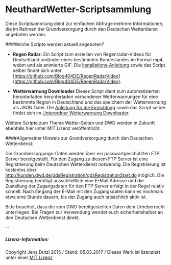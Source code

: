 # NeuthardWetter-Scriptsammlung

Diese Scriptsammlung dient zur einfachen Abfrage mehrere Informationen, die im Rahmen der Grundversorgung durch den Deutschen Wetterdienst angeboten werden.

###Welche Scripte werden aktuell angeboten?

- **Regen Radar:**
Ein Script zum erstellen von Regenradar-Videos für Deutschland und/oder eines bestimmten Bundeslandes im Format mp4, webm und als animierte GIF. Die [Installations-Anleitung](https://github.com/Blog404DE/RegenRadarVideo/blob/master/INSTALL.md) sowie das Script selber findet sich unter [https://github.com/Blog404DE/RegenRadarVideo](https://github.com/Blog404DE/RegenRadarVideo).

- **Wetterwarnung Downloader**
Dieses Script dient zum automatisierten herunterladen herunterladen vorhandener Wetterwarnungen für eine bestimmte Region in Deutschland und das speichern der Wetterwarnung als JSON Datei. Die [Anleitung für die Einrichtung](https://github.com/Blog404DE/NeuthardWetterScripts/blob/master/WetterwarnungDownloader/INSTALL.md) sowie das Script selber findet sich im [Unterordner Wetterwarnung Downloader](https://github.com/Blog404DE/NeuthardWetterScripts/blob/master/WetterwarnungDownloader/)

Weitere Scripte zum Thema Wetter-Seiten und DWD werden in Zukunft ebenfalls hier unter MIT Lizenz veröffentlicht.

####Allgemeiner Hinweis zur Grundversorgung durch den Deutschen Wetterdienst:

Die Grundversorgungs-Daten werden über ein passwortgeschützten FTP Server bereitgestellt. Für den Zugang zu diesem FTP Server ist eine Registrierung beim Deutschen Wetterdienst notwendig. Die Registrierung ist kostenlos über http://kunden.dwd.de/gdsRegistration/gdsRegistrationStart.do möglich. Die Registrierung benötigt ausschließlich eine E-Mail Adresse und die Zustellung der Zugangsdaten für den FTP Server erfolgt in der Regel relativ schnell. Nach Eingang der E-Mail mit den Zugangsdaten kann es nochmals etwa eine Stunde dauern, bis der Zugang auch tatsächlich aktiv ist.

Bitte beachtet, dass die vom DWD bereitgestellten Daten dem Urheberrecht unterliegen. Bei Fragen zur Verwendung wendet euch sicherheitshalber an den Deutschen Wetterdienst direkt. 

--
##### Lizenz-Information:

Copyright Jens Dutzi 2015 / Stand: 05.03.2017 / Dieses Werk ist lizenziert unter einer [MIT Lizenz](http://opensource.org/licenses/mit-license.php)

